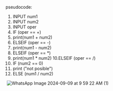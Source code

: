 pseudocode:
1. INPUT num1
2. INPUT num2
3. INPUT oper
4. IF (oper == +)
5.   print(num1 + num2)
6. ELSEIF (oper == -)
7.   print(num1 - num2)
8. ELSEIF (oper == *)
9.   print(num1 * num2)
10.ELSEIF (oper == /)
11.  IF (num2 == 0)
12.   print ("not posible")
13.  ELSE (num1 / num2)

<img> ![WhatsApp Image 2024-09-09 at 9 59 22 AM (1)](https://github.com/user-attachments/assets/8288d319-a73c-4561-a944-c68b3f218dca) </img>



       
